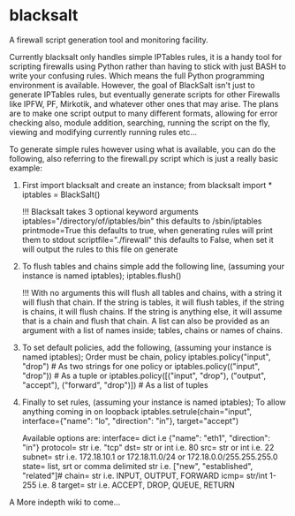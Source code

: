 blacksalt
=========

A firewall script generation tool and monitoring facility.

Currently blacksalt only handles simple IPTables rules, it is a handy tool for scripting firewalls using Python
rather than having to stick with just BASH to write your confusing rules. Which means the full Python programming
environment is available.
  However, the goal of BlackSalt isn't just to generate IPTables rules, but eventually generate scripts for
other Firewalls like IPFW, PF, Mirkotik, and whatever other ones that may arise.
  The plans are to make one script output to many different formats, allowing for error checking also, module
addition, searching, running the script on the fly, viewing and modifying currently running rules etc...
  

To generate simple rules however using what is available, you can do the following, also referring to the 
firewall.py script which is just a really basic example:

1. First import blacksalt and create an instance;
    from blacksalt import *
    iptables = BlackSalt()
    
    !!! Blacksalt takes 3 optional keyword arguments
        iptables="/directory/of/iptables/bin" this defaults to /sbin/iptables
        printmode=True  this defaults to true, when generating rules will print them to stdout
        scriptfile="./firewall" this defaults to False, when set it will output the rules to this file on generate

2. To flush tables and chains simple add the following line, (assuming your instance is named iptables);
    iptables.flush()
        
    !!! With no arguments this will flush all tables and chains, with a string it will flush that
        chain. If the string is tables, it will flush tables, if the string is chains, it will flush chains.
        If the string is anything else, it will assume that is a chain and flush that chain.
          A list can also be provided as an argument with a list of names inside; tables, chains or names of
        chains.
        
3. To set default policies, add the following, (assuming your instance is named iptables);
    Order must be chain, policy
    iptables.policy("input", "drop")  # As two strings for one policy
    or
    iptables.policy(("input", "drop")) # As a tuple
    or
    iptables.policy([("input", "drop"), ("output", "accept"), ("forward", "drop")]) # As a list of tuples
    
3. Finally to set rules, (assuming your instance is named iptables);
    To allow anything coming in on loopback
    iptables.setrule(chain="input", interface={"name": "lo", "direction": "in"}, target="accept")
  
    Available options are:
                        interface= dict   i.e {"name": "eth1", "direction": "in"}
                        protocol= str     i.e. "tcp"
                        dst= str or int   i.e. 80
                        src= str or int   i.e. 22
                        subnet= str       i.e. 172.18.10.1 or 172.18.11.0/24 or 172.18.0.0/255.255.255.0
                        state= list, srt or comma delimited str i.e. ["new", "established", "related"]#
                        chain= str        i.e. INPUT, OUTPUT, FORWARD
                        icmp= str/int 1-255   i.e. 8
                        target= str       i.e. ACCEPT, DROP, QUEUE, RETURN
                        
  A More indepth wiki to come...
    
  
